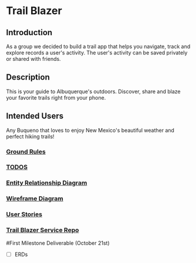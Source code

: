 # Trail Blazer 

## Introduction 
As a group we decided to build a trail app that helps you navigate, track and explore 
records a user's activity. The user's activity can be saved privately or shared with friends. 

## Description 
This is your guide to Albuquerque's outdoors. Discover, share and blaze your 
favorite trails right from your phone. 

## Intended Users
Any Buqueno that loves to enjoy New Mexico's beautiful weather and perfect hiking trails!

### [Ground Rules](docs/ground-rules.md)

### [TODOS](docs/TODOS.md)

### [Entity Relationship Diagram](docs/erd.md)

### [Wireframe Diagram](docs/wireframe.md)  

### [User Stories](docs/user-stories.md)

### [Trail Blazer Service Repo](https://github.com/the-trail-blazer/trailblazer-service)

#First Milestone Deliverable (October 21st)

+ [ ] ERDs 




